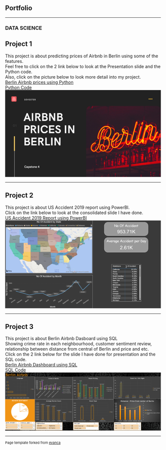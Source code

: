 ## Portfolio

---

### DATA SCIENCE


## Project 1
This project is about predicting prices of Airbnb in Berlin using some of the features.
<br>
Feel free to click on the 2 link below to look at the Presentation slide and the Python code.
<br>
Also, click on the picture below to look more detail into my project.
<br>
[Berlin Airbnb prices using Python](/pdf/Airbnb_prices_in_berlin.pdf)
<br> [Python Code](Berlin.ipynb)
<a href="https://sevesters.github.io/berlin"> <img src="images/Berlin.PNG?raw=true"/> </a>

---

## Project 2
This project is about US Accident 2019 report using PowerBI.
<br>
Click on the link below to look at the consolidated slide I have done.
<br>
[US Accident 2019 Report using PowerBI](/pdf/US_Accident_2019_Report.pdf)
<img src="images/US_accident_report.PNG?raw=true"/>

---

## Project 3
This project is about Berlin Airbnb Dasboard using SQL
<br> 
Showing crime rate in each neighbourhood, customer sentiment review, relationship between distance from central of Berlin and price and etc.
<br>
Click on the 2 link below for the slide I have done for presentation and the SQL code.
<br>
[Berlin Airbnb Dashboard using SQL](pdf/Berlin_Airbnb.pdf)
<br> [SQL Code](SQL_Capstone_2.sql)
<img src="images/Dashboard.PNG?raw=true"/>


---
<p style="font-size:11px">Page template forked from <a href="https://github.com/evanca/quick-portfolio">evanca</a></p>
<!-- Remove above link if you don't want to attibute -->
